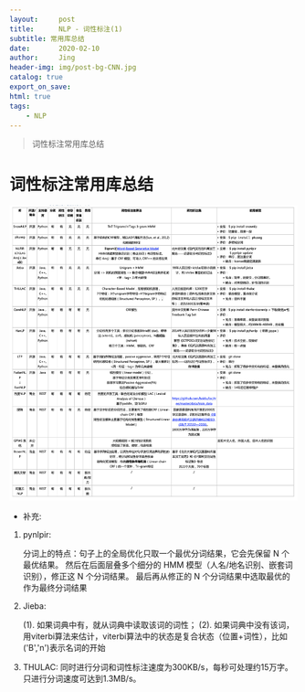 ```yaml
---
layout:     post
title:      NLP - 词性标注(1)
subtitle: 常用库总结
date:       2020-02-10
author:     Jing
header-img: img/post-bg-CNN.jpg
catalog: true
export_on_save:
html: true
tags:
    - NLP
---
```



> 词性标注常用库总结


# 词性标注常用库总结


<img src="https://raw.githubusercontent.com/HuangJing0/HuangJing0.github.io/master/img/POSTagging0.png">

* 补充:

1. pynlpir:

	分词上的特点：句子上的全局优化只取一个最优分词结果，它会先保留 N 个最优结果。 然后在后面层叠多个细分的 HMM 模型（人名/地名识别、嵌套词识别），修正这 N 个分词结果。 最后再从修正的 N 个分词结果中选取最优的作为最终分词结果
2. Jieba:

	(1). 如果词典中有，就从词典中读取该词的词性；
	(2). 如果词典中没有该词，用viterbi算法来估计，viterbi算法中的状态是复合状态（位置+词性），比如('B','n')表示名词的开始
		
3. THULAC: 同时进行分词和词性标注速度为300KB/s，每秒可处理约15万字。只进行分词速度可达到1.3MB/s。